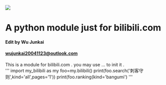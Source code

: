 ![](https://i0.hdslb.com/bfs/archive/1be2fd76cc98cdc6a595c05c3134fbf937a1c126.png)
# A python module just for bilibili.com
#### Edit by Wu Junkai
#### wujunkai20041123@outlook.com
This is a module for bilibili.com . you may use ... to init it .  
'''
import my_bilibili as my
foo=my.bilibili()
print(foo.search('刺客守则',kind='all',pages='1'))
print(foo.ranking(kind='bangumi')
'''
